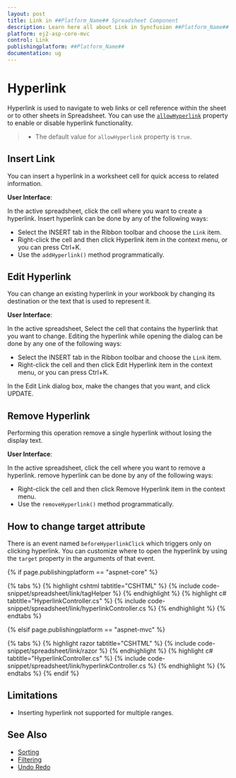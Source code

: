 ```yaml
---
layout: post
title: Link in ##Platform_Name## Spreadsheet Component
description: Learn here all about Link in Syncfusion ##Platform_Name## Spreadsheet component and more.
platform: ej2-asp-core-mvc
control: Link
publishingplatform: ##Platform_Name##
documentation: ug
---
```



# Hyperlink

Hyperlink is used to navigate to web links or cell reference within the sheet or to other sheets in Spreadsheet. You can use the [`allowHyperlink`](https://help.syncfusion.com/cr/aspnetcore-js2/Syncfusion.EJ2.Spreadsheet.Spreadsheet.html#Syncfusion_EJ2_Spreadsheet_Spreadsheet_AllowHyperlink) property to enable or disable hyperlink functionality.

> * The default value for `allowHyperlink` property is `true`.

## Insert Link

You can insert a hyperlink in a worksheet cell for quick access to related information.

**User Interface**:

In the active spreadsheet, click the cell where you want to create a hyperlink. Insert hyperlink can be done by any of the following ways:
* Select the INSERT tab in the Ribbon toolbar and choose the `Link` item.
* Right-click the cell and then click Hyperlink item in the context menu, or you can press Ctrl+K.
* Use the `addHyperlink()` method programmatically.

## Edit Hyperlink

You can change an existing hyperlink in your workbook by changing its destination or the text that is used to represent it.

**User Interface**:

In the active spreadsheet, Select the cell that contains the hyperlink that you want to change. Editing the hyperlink while opening the dialog can be done by any one of the following ways:

* Select the INSERT tab in the Ribbon toolbar and choose the `Link` item.
* Right-click the cell and then click Edit Hyperlink item in the context menu, or you can press Ctrl+K.

In the Edit Link dialog box, make the changes that you want, and click UPDATE.

## Remove Hyperlink

Performing this operation remove a single hyperlink without losing the display text.

**User Interface**:

In the active spreadsheet, click the cell where you want to remove a hyperlink. remove hyperlink can be done by any of the following ways:
* Right-click the cell and then click Remove Hyperlink item in the context menu.
* Use the `removeHyperlink()` method programmatically.

## How to change target attribute

There is an event named `beforeHyperlinkClick` which triggers only on clicking hyperlink. You can customize where to open the hyperlink by using the `target` property in the arguments of that event.

{% if page.publishingplatform == "aspnet-core" %}

{% tabs %}
{% highlight cshtml tabtitle="CSHTML" %}
{% include code-snippet/spreadsheet/link/tagHelper %}
{% endhighlight %}
{% highlight c# tabtitle="HyperlinkController.cs" %}
{% include code-snippet/spreadsheet/link/hyperlinkController.cs %}
{% endhighlight %}
{% endtabs %}

{% elsif page.publishingplatform == "aspnet-mvc" %}

{% tabs %}
{% highlight razor tabtitle="CSHTML" %}
{% include code-snippet/spreadsheet/link/razor %}
{% endhighlight %}
{% highlight c# tabtitle="HyperlinkController.cs" %}
{% include code-snippet/spreadsheet/link/hyperlinkController.cs %}
{% endhighlight %}
{% endtabs %}
{% endif %}



## Limitations

* Inserting hyperlink not supported for multiple ranges.

## See Also

* [Sorting](./sort)
* [Filtering](./filter)
* [Undo Redo](./undo-redo)
